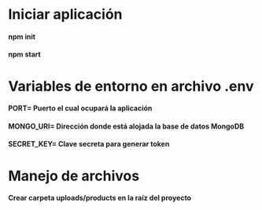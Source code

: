 # Iniciar aplicación
#### npm init
#### npm start

# Variables de entorno en archivo .env
#### PORT= Puerto el cual ocupará la aplicación
#### MONGO_URI= Dirección donde está alojada la base de datos MongoDB
#### SECRET_KEY= Clave secreta para generar token

# Manejo de archivos
#### Crear carpeta uploads/products en la raíz del proyecto